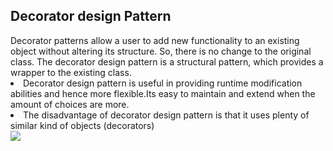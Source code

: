 <h2>Decorator design Pattern</h2>
Decorator patterns allow a user to add new functionality to an existing object without altering its structure. So, there is no change to the original class.
The decorator design pattern is a structural pattern, which provides a wrapper to the existing class.

<li>Decorator design pattern is useful in providing runtime modification abilities and hence more flexible.Its easy to maintain and extend when the amount of choices are more.</li>
<li> The disadvantage of decorator design pattern is that it uses plenty of similar kind of objects (decorators)</li>
<img src="https://media.geeksforgeeks.org/wp-content/uploads/uml-1.jpg"/>
                                                                                                                  

